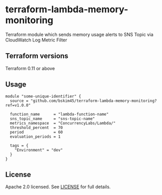 # terraform-lambda-memory-monitoring
Terraform module which sends memory usage alerts to SNS Topic via CloudWatch Log Metric Filter

## Terraform versions

Terraform 0.11 or above

## Usage
```hcl
module "some-unique-identifier" {
  source = "github.com/bskim45/terraform-lambda-memory-monitoring?ref=v1.0.0"

  function_name      = "lambda-function-name"
  sns_topic_name     = "sns-topic-name"
  metrics_namespace  = "ConcurrencyLabs/Lambda/"
  threshold_percent  = 70
  period             = 60
  evaluation_periods = 1

  tags = {
    "Environment" = "dev"
  }
}
```

## License

Apache 2.0 licensed. See [LICENSE](LICENSE) for full details.

